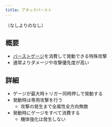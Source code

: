 ```yaml
---
title: アタックバースト
---
```


（なしよりのなし）

## 概要
* [バーストゲージ](./0102_burst.md)を消費して発動できる特殊攻撃
* 通常よりダメージや攻撃優先度が高い

## 詳細
* ゲージが最大時トリガー同時押しで発動する
* 発動時は専用攻撃を行う
    * 攻撃の発生まで全属性全方向無敵
* 発動時にゲージをすべて消費する
    * 機体強化は発生しない
